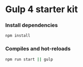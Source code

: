 # Gulp 4 starter kit
### Install dependencies
```sh
npm install
```

### Compiles and hot-reloads

```sh
npm run start || gulp
```
